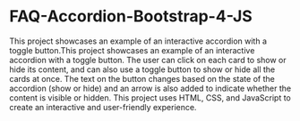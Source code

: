 # FAQ-Accordion-Bootstrap-4-JS
This project showcases an example of an interactive accordion with a toggle button.This project showcases an example of an interactive accordion with a toggle button. The user can click on each card to show or hide its content, and can also use a toggle button to show or hide all the cards at once. The text on the button changes based on the state of the accordion (show or hide) and an arrow is also added to indicate whether the content is visible or hidden. This project uses HTML, CSS, and JavaScript to create an interactive and user-friendly experience.
